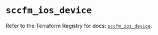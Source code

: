 # `sccfm_ios_device`

Refer to the Terraform Registry for docs: [`sccfm_ios_device`](https://registry.terraform.io/providers/ciscodevnet/sccfm/0.2.5/docs/resources/ios_device).
